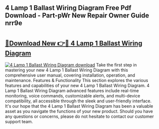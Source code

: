 ## 4 Lamp 1 Ballast Wiring Diagram Free Pdf Download - Part-pWr New Repair Owner Guide nrr9e

# <h2><a href="http://dfpdvhr.blite.top/?on=4+Lamp+1+Ballast+Wiring+Diagram">🔗Download New 👉🔴 4 Lamp 1 Ballast Wiring Diagram</a></h2>

[![4 Lamp 1 Ballast Wiring Diagram download](https://i.imgur.com/lujVjoI.png)](http://dfpdvhr.blite.top/?on=4+Lamp+1+Ballast+Wiring+Diagram)
Take the first step in mastering your new 4 Lamp 1 Ballast Wiring Diagram with this comprehensive user manual, covering installation, operation, and maintenance. Features & Functionality This section explores the various features and capabilities of your new 4 Lamp 1 Ballast Wiring Diagram. 4 Lamp 1 Ballast Wiring Diagram advanced features include real-time monitoring, voice commands, customizable alerts, and multi-device compatibility, all accessible through the sleek and user-friendly interface. It's our hope that the 4 Lamp 1 Ballast Wiring Diagram has been a valuable asset as you navigate the functions of your new product. Should you have any questions or concerns, please do not hesitate to contact our customer support team.
